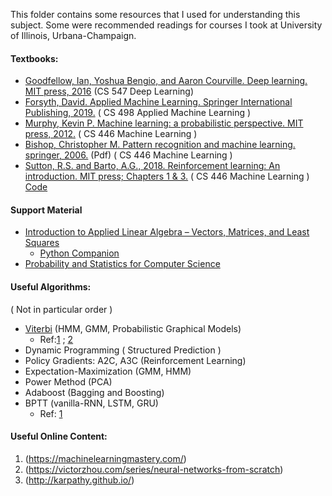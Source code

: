 This folder contains some resources that I used for understanding this subject. Some were recommended readings for courses I took at University of Illinois, Urbana-Champaign. 

#### Textbooks:
  * [Goodfellow, Ian, Yoshua Bengio, and Aaron Courville. Deep learning. MIT press, 2016](https://www.deeplearningbook.org/) (CS 547 Deep Learning)
  * [Forsyth, David. Applied Machine Learning. Springer International Publishing, 2019.](https://link.springer.com/book/10.1007/978-3-030-18114-7) ( CS 498 Applied Machine Learning )
  * [Murphy, Kevin P. Machine learning: a probabilistic perspective. MIT press, 2012.](https://dl.acm.org/doi/book/10.5555/2380985)  ( CS 446 Machine Learning )
  * [Bishop, Christopher M. Pattern recognition and machine learning. springer, 2006.](https://cds.cern.ch/record/998831/files/9780387310732_TOC.pdf?source=post_page---------------------------) (Pdf) ( CS 446 Machine Learning )
  * [Sutton, R.S. and Barto, A.G., 2018. Reinforcement learning: An introduction.
MIT press; Chapters 1 & 3.](http://incompleteideas.net/book/the-book.html) ( CS 446 Machine Learning ) [Code](http://incompleteideas.net/book/code/code2nd.html)
  
#### Support Material 
  * [Introduction to Applied Linear Algebra – Vectors, Matrices, and Least Squares](http://vmls-book.stanford.edu/) 
    * [Python Companion](https://ses.library.usyd.edu.au/bitstream/handle/2123/21370/vmls-python-companion.pdf?sequence=3)
  * [Probability and Statistics for Computer Science](https://www.springer.com/gp/book/9783319644097)

#### Useful Algorithms:
( Not in particular order )
  * [Viterbi](https://en.wikipedia.org/wiki/Viterbi_algorithm) (HMM, GMM, Probabilistic Graphical Models)
    * Ref:[1](http://www.adeveloperdiary.com/data-science/machine-learning/implement-viterbi-algorithm-in-hidden-markov-model-using-python-and-r/) ;  [2](https://nbviewer.jupyter.org/gist/BenLangmead/7460513)
  * Dynamic Programming ( Structured Prediction )
  * Policy Gradients: A2C, A3C (Reinforcement Learning)
  * Expectation-Maximization (GMM, HMM)
  * Power Method (PCA)
  * Adaboost (Bagging and Boosting)
  * BPTT (vanilla-RNN, LSTM, GRU)
    * Ref: [1](http://karpathy.github.io/2015/05/21/rnn-effectiveness/)
  
#### Useful Online Content:
  1. (https://machinelearningmastery.com/) 
  2. (https://victorzhou.com/series/neural-networks-from-scratch) 
  3. (http://karpathy.github.io/) 
